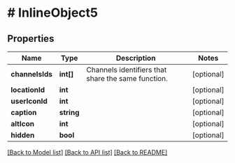 # # InlineObject5

## Properties

Name | Type | Description | Notes
------------ | ------------- | ------------- | -------------
**channelsIds** | **int[]** | Channels identifiers that share the same function. | [optional]
**locationId** | **int** |  | [optional]
**userIconId** | **int** |  | [optional]
**caption** | **string** |  | [optional]
**altIcon** | **int** |  | [optional]
**hidden** | **bool** |  | [optional]

[[Back to Model list]](../../README.md#models) [[Back to API list]](../../README.md#endpoints) [[Back to README]](../../README.md)

